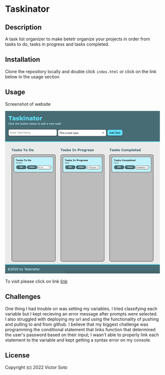 # Taskinator

## Description
A task list organizer to make betetr organize your projects in order from tasks to do, tasks in progress and tasks completed.
## Installation

Clone the repository locally and double click `index.html` or click on the link below in the usage section


## Usage

Screenshot of website

![Screenshot](Assets/Images/Taskinatorwebsitescreenshot.png)

To visit please click on link [link](https://vsoto7697.github.io/VsotoTaskinator/)

## Challenges
One thing I had trouble on was setting my variables, I tried classifying each variable but I kept recieving an error message after prompts were selected. I also struggled with deploying my url and using the functionality of pushing and pulling to and from github. I believe that my biggest challenge was programming the conditional statement that links function that determined the user's password based on their input; I wasn't able to properly link each statement to the variable and kept getting a syntax error on my console. 

## License


Copyright (c) 2022 Victor Soto